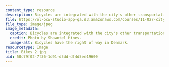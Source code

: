 ```yaml
---
content_type: resource
description: Bicycles are integrated with the city's other transportation modes.
file: https://ol-ocw-studio-app-qa.s3.amazonaws.com/courses/11-027-city-to-city-comparing-researching-and-writing-about-cities-spring-2006/50c79f027f361d91d5dddf4d5ee19600_Bikes_2.jpg
file_type: image/jpeg
image_metadata:
  caption: Bicycles are integrated with the city's other transportation modes.
  credit: Photo by Shawntel Hines.
  image-alt: Bicycles have the right of way in Denmark.
resourcetype: Image
title: Bikes_2.jpg
uid: 50c79f02-7f36-1d91-d5dd-df4d5ee19600
---
```

